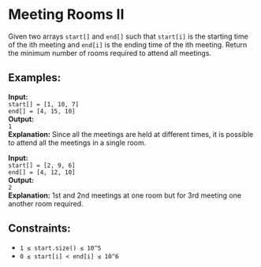 # Meeting Rooms II

Given two arrays `start[]` and `end[]` such that `start[i]` is the starting time of the ith meeting and `end[i]` is the ending time of the ith meeting. Return the minimum number of rooms required to attend all meetings.

## Examples:

**Input:**  
`start[] = [1, 10, 7]`  
`end[] = [4, 15, 10]`  
**Output:**  
`1`  
**Explanation:** Since all the meetings are held at different times, it is possible to attend all the meetings in a single room.

**Input:**  
`start[] = [2, 9, 6]`  
`end[] = [4, 12, 10]`  
**Output:**  
`2`  
**Explanation:** 1st and 2nd meetings at one room but for 3rd meeting one another room required.

## Constraints:
- `1 ≤ start.size() ≤ 10^5`
- `0 ≤ start[i] < end[i] ≤ 10^6`